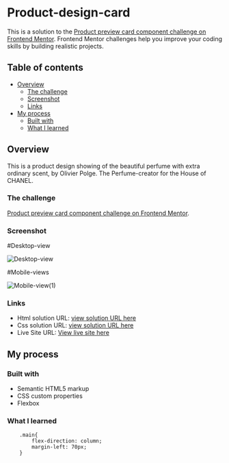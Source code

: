 # Product-design-card

This is a solution to the [Product preview card component challenge on Frontend Mentor](https://www.frontendmentor.io/challenges/product-preview-card-component-GO7UmttRfa). Frontend Mentor challenges help you improve your coding skills by building realistic projects.

## Table of contents

- [Overview](#overview)
  - [The challenge](#the-challenge)
  - [Screenshot](#screenshot)
  - [Links](#links)
- [My process](#my-process)
  - [Built with](#built-with)
  - [What I learned](#what-i-learned)

## Overview

This is a product design showing of the beautiful perfume with extra ordinary scent, by Olivier Polge. The Perfume-creator for the House of CHANEL.

### The challenge

[Product preview card component challenge on Frontend Mentor](https://www.frontendmentor.io/challenges/product-preview-card-component-GO7UmttRfa).

### Screenshot

#Desktop-view

![Desktop-view](https://user-images.githubusercontent.com/105381032/211025301-db61c448-ca3a-44a3-93cc-1ee74e63055d.png)

#Mobile-views

![Mobile-view(1)](https://user-images.githubusercontent.com/105381032/211025662-4fe4d9d1-8b94-4be6-b195-6c05a0bbb66f.jpg)

### Links

- Html solution URL: [view solution URL here](https://github.com/Ben-ita66/Product-design-card/blob/main/index.html)
- Css solution URL: [view solution URL here](https://github.com/Ben-ita66/Product-design-card/blob/main/style.css)
- Live Site URL: [View live site here](https://ben-ita66.github.io/Product-design-card/)

## My process

### Built with

- Semantic HTML5 markup
- CSS custom properties
- Flexbox

### What I learned

```@media  (max-width:500px) and (min-width:300px) {
    .main{
        flex-direction: column;
        margin-left: 70px;
    }
```
